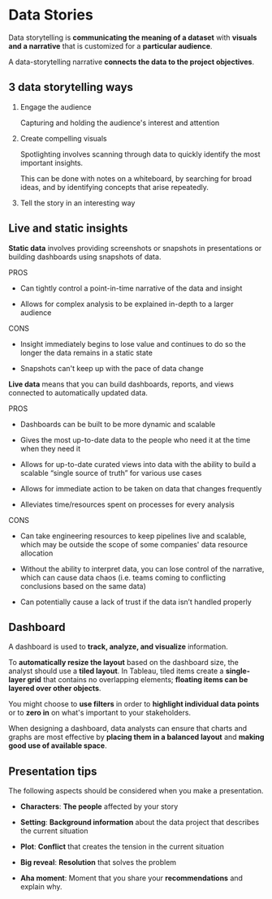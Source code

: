 # Data Stories

Data storytelling is **communicating the meaning of a dataset** with **visuals and a narrative** that is customized for a **particular audience**.

A data-storytelling narrative **connects the data to the project objectives**.

## 3 data storytelling ways

1. Engage the audience

   Capturing and holding the audience's interest and attention

2. Create compelling visuals

   Spotlighting involves scanning through data to quickly identify the most important insights.

   This can be done with notes on a whiteboard, by searching for broad ideas, and by identifying concepts that arise repeatedly.

3. Tell the story in an interesting way

## Live and static insights

**S​tatic data** involves providing screenshots or snapshots in presentations or building dashboards using snapshots of data.

PROS

- Can tightly control a point-in-time narrative of the data and insight

- Allows for complex analysis to be explained in-depth to a larger audience

CONS

- Insight immediately begins to lose value and continues to do so the longer the data remains in a static state

- S​napshots can't keep up with the pace of data change

**L​ive data** means that you can build dashboards, reports, and views connected to automatically updated data.

PROS

- Dashboards can be built to be more dynamic and scalable

- Gives the most up-to-date data to the people who need it at the time when they need it

- Allows for up-to-date curated views into data with the ability to build a scalable “single source of truth” for various use cases

- Allows for immediate action to be taken on data that changes frequently

- Alleviates time/resources spent on processes for every analysis

CONS

- Can take engineering resources to keep pipelines live and scalable, which may be outside the scope of some companies' data resource allocation

- Without the ability to interpret data, you can lose control of the narrative, which can cause data chaos (i.e. teams coming to conflicting conclusions based on the same data)

- Can potentially cause a lack of trust if the data isn’t handled properly

## Dashboard

A dashboard is used to **track, analyze, and visualize** information.

To **automatically resize the layout** based on the dashboard size, the analyst should use a **tiled layout**. In Tableau, tiled items create a **single-layer grid** that contains no overlapping elements; **floating items can be layered over other objects**.

You might choose to **use filters** in order to **highlight individual data points** or to **zero in** on what's important to your stakeholders.

When designing a dashboard, data analysts can ensure that charts and graphs are most effective by **placing them in a balanced layout** and **making good use of available space**.

## Presentation tips

The following aspects should be considered when you make a presentation.

- **Characters**: **The people** affected by your story

- **Setting**: **Background information** about the data project that describes the current situation

- **Plot**: **Conflict** that creates the tension in the current situation

- **Big reveal**: **Resolution** that solves the problem

- **Aha moment**: Moment that you share your **recommendations** and explain why.

